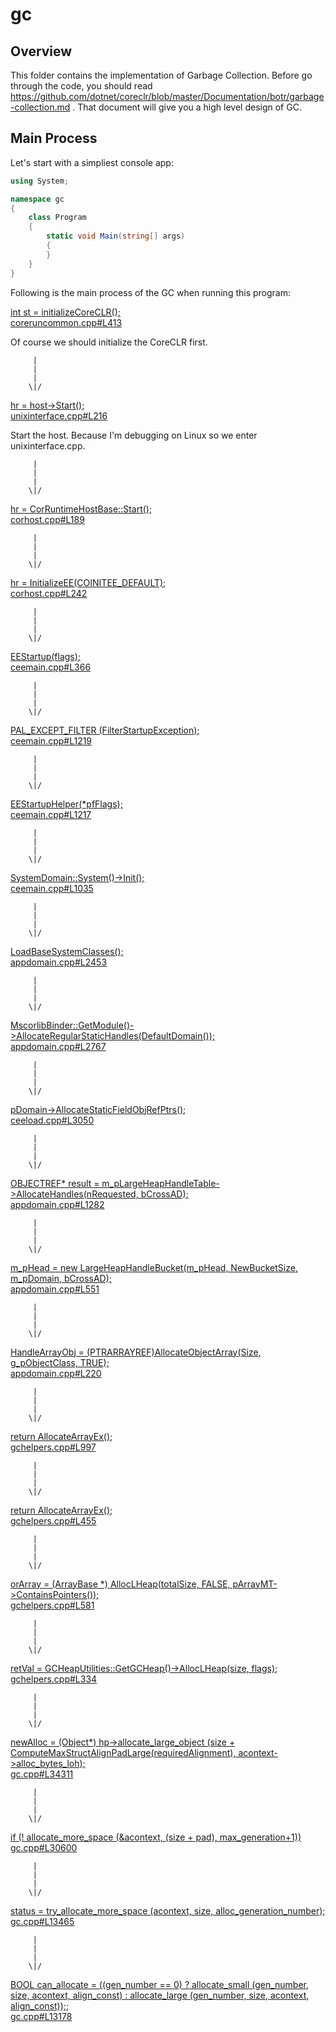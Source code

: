 # gc

## Overview

This folder contains the implementation of Garbage Collection. Before go through the code, you should read https://github.com/dotnet/coreclr/blob/master/Documentation/botr/garbage-collection.md . That document will give you a high level design of GC.

## Main Process

Let's start with a simpliest console app:

```csharp
using System;

namespace gc
{
    class Program
    {
        static void Main(string[] args)
        {
        }
    }
}
```

Following is the main process of the GC when running this program:

[int st = initializeCoreCLR(); <br/> coreruncommon.cpp#L413](../../src/coreclr/hosts/unixcoreruncommon/coreruncommon.cpp#L413)

Of course we should initialize the CoreCLR first.

         |
         |
         |
        \|/

[hr = host->Start(); <br/>
unixinterface.cpp#L216](../../src/dlls/mscoree/unixinterface.cpp#L216)

Start the host. Because I'm debugging on Linux so we enter unixinterface.cpp.

         |
         |
         |
        \|/

[hr = CorRuntimeHostBase::Start(); <br/>
corhost.cpp#L189](../../src/vm/corhost.cpp#L189)

         |
         |
         |
        \|/

[hr = InitializeEE(COINITEE_DEFAULT); <br/>
corhost.cpp#L242](../../src/vm/corhost.cpp#L242)

         |
         |
         |
        \|/

[EEStartup(flags); <br/>
ceemain.cpp#L366](../../src/vm/ceemain.cpp#L366)

         |
         |
         |
        \|/

[PAL_EXCEPT_FILTER (FilterStartupException);<br/>
ceemain.cpp#L1219](../../src/vm/ceemain.cpp#L1219)

         |
         |
         |
        \|/

[EEStartupHelper(*pfFlags);<br/>
ceemain.cpp#L1217](../../src/vm/ceemain.cpp#L1217)

         |
         |
         |
        \|/

[SystemDomain::System()->Init();<br/>
ceemain.cpp#L1035](../../src/vm/ceemain.cpp#L1035)

         |
         |
         |
        \|/

[LoadBaseSystemClasses();<br/>
appdomain.cpp#L2453](../../src/vm/appdomain.cpp#L2453)

         |
         |
         |
        \|/

[MscorlibBinder::GetModule()->AllocateRegularStaticHandles(DefaultDomain());<br/>
appdomain.cpp#L2767](../../src/vm/appdomain.cpp#L2767)

         |
         |
         |
        \|/

[pDomain->AllocateStaticFieldObjRefPtrs();<br/>
ceeload.cpp#L3050](../../src/vm/ceeload.cpp#L3050)

         |
         |
         |
        \|/

[OBJECTREF* result = m_pLargeHeapHandleTable->AllocateHandles(nRequested, bCrossAD);<br/>
appdomain.cpp#L1282](../../src/vm/appdomain.cpp#L1282)

         |
         |
         |
        \|/

[m_pHead = new LargeHeapHandleBucket(m_pHead, NewBucketSize, m_pDomain, bCrossAD);<br/>
appdomain.cpp#L551](../../src/vm/appdomain.cpp#L551)

         |
         |
         |
        \|/

[HandleArrayObj = (PTRARRAYREF)AllocateObjectArray(Size, g_pObjectClass, TRUE);<br/>
appdomain.cpp#L220](../../src/vm/appdomain.cpp#L220)

         |
         |
         |
        \|/

[return AllocateArrayEx();<br/>
gchelpers.cpp#L997](../../src/vm/gchelpers.cpp#L997)

         |
         |
         |
        \|/

[return AllocateArrayEx();<br/>
gchelpers.cpp#L455](../../src/vm/gchelpers.cpp#L455)

         |
         |
         |
        \|/

[orArray = (ArrayBase *) AllocLHeap(totalSize, FALSE, pArrayMT->ContainsPointers());<br/>
gchelpers.cpp#L581](../../src/vm/gchelpers.cpp#L581)

         |
         |
         |
        \|/

[retVal = GCHeapUtilities::GetGCHeap()->AllocLHeap(size, flags);<br/>
gchelpers.cpp#L334](../../src/vm/gchelpers.cpp#L334)

         |
         |
         |
        \|/

[newAlloc = (Object*) hp->allocate_large_object (size + ComputeMaxStructAlignPadLarge(requiredAlignment), acontext->alloc_bytes_loh);<br/>
gc.cpp#L34311](../../src/gc/gc.cpp#L34311)

         |
         |
         |
        \|/

[if (! allocate_more_space (&acontext, (size + pad), max_generation+1))<br/>
gc.cpp#L30600](../../src/gc/gc.cpp#L30600)

         |
         |
         |
        \|/

[status = try_allocate_more_space (acontext, size, alloc_generation_number);<br/>
gc.cpp#L13465](../../src/gc/gc.cpp#L13465)

         |
         |
         |
        \|/

[BOOL can_allocate = ((gen_number == 0) ?
        allocate_small (gen_number, size, acontext, align_const) :
        allocate_large (gen_number, size, acontext, align_const));;<br/>
gc.cpp#L13178](../../src/gc/gc.cpp#L13178)